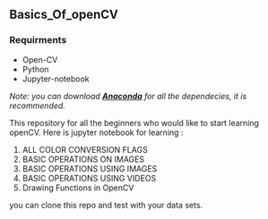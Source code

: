 
<h2>Basics_Of_openCV</h2>

<h3>Requirments</h3>
<ul style="list-style-type:disc">
  <li>Open-CV</li>
  <li>Python</li>
  <li>Jupyter-notebook</li>
</ul>
<p><i>Note: you can download <a href="https://conda.io/docs/user-guide/install/index.html"><strong>Anaconda</strong></a> for all the dependecies, it is recommended.</i></p>

This repository for all the beginners who would like to start learning openCV. Here is jupyter notebook for learning :
1. ALL COLOR CONVERSION FLAGS
2. BASIC OPERATIONS ON IMAGES
3. BASIC OPERATIONS USING IMAGES
4. BASIC OPERATIONS USING VIDEOS
5. Drawing Functions in OpenCV

you can clone this repo and test with your data sets. 
